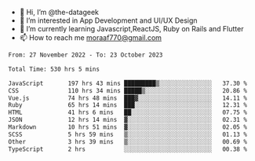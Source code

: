 - 👋 Hi, I’m @the-datageek
- 👀 I’m interested in App Development and UI/UX Design
- 🌱 I’m currently learning Javascript,ReactJS, Ruby on Rails and Flutter
- 📫 How to reach me moraaf770@gmail.com

<!---
the-datageek/the-datageek is a ✨ special ✨ repository because its `README.md` (this file) appears on your GitHub profile.
You can click the Preview link to take a look at your changes.
--->
<!--START_SECTION:waka-->

```txt
From: 27 November 2022 - To: 23 October 2023

Total Time: 530 hrs 5 mins

JavaScript       197 hrs 43 mins █████████▒░░░░░░░░░░░░░░░   37.30 %
CSS              110 hrs 34 mins █████▒░░░░░░░░░░░░░░░░░░░   20.86 %
Vue.js           74 hrs 48 mins  ███▓░░░░░░░░░░░░░░░░░░░░░   14.11 %
Ruby             65 hrs 14 mins  ███░░░░░░░░░░░░░░░░░░░░░░   12.31 %
HTML             41 hrs 6 mins   ██░░░░░░░░░░░░░░░░░░░░░░░   07.75 %
JSON             12 hrs 14 mins  ▓░░░░░░░░░░░░░░░░░░░░░░░░   02.31 %
Markdown         10 hrs 51 mins  ▓░░░░░░░░░░░░░░░░░░░░░░░░   02.05 %
SCSS             5 hrs 59 mins   ▒░░░░░░░░░░░░░░░░░░░░░░░░   01.13 %
Other            3 hrs 39 mins   ▒░░░░░░░░░░░░░░░░░░░░░░░░   00.69 %
TypeScript       2 hrs           ░░░░░░░░░░░░░░░░░░░░░░░░░   00.38 %
```

<!--END_SECTION:waka-->
